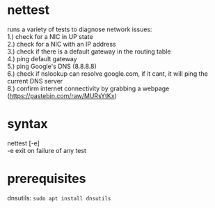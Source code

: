 # nettest
runs a variety of tests to diagnose network issues:<br />
 1.) check for a NIC in UP state<br />
 2.) check for a NIC with an IP address<br />
 3.) check if there is a default gateway in the routing table<br />
 4.) ping default gateway<br />
 5.) ping Google's DNS (8.8.8.8)<br />
 6.) check if nslookup can resolve google.com, if it cant, it will ping the current DNS server<br />
 8.) confirm internet connectivity by grabbing a webpage (https://pastebin.com/raw/MURsYtKx)<br />
 
# syntax
nettest [-e] <br />
 -e exit on failure of any test
# prerequisites
 dnsutils: <code>sudo apt install dnsutils</code>
